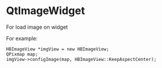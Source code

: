 # QtImageWidget
For load image on widget


For example: 

```
HBImageView *imgView = new HBImageView;
QPixmap map;
imgView->configImage(map, HBImageView::KeepAspectCenter);
```

![]()
